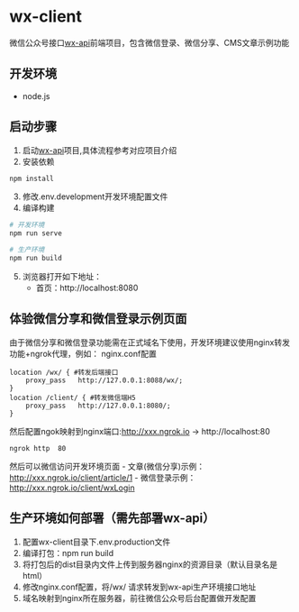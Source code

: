 # wx-client
微信公众号接口[wx-api](https://github.com/niefy/wx-api)前端项目，包含微信登录、微信分享、CMS文章示例功能

## 开发环境
- node.js

## 启动步骤
1. 启动[wx-api](https://github.com/niefy/wx-api)项目,具体流程参考对应项目介绍
2. 安装依赖

``` bash
npm install
```
3. 修改.env.development开发环境配置文件
4. 编译构建
``` bash
# 开发环境
npm run serve

# 生产环境
npm run build
```
5. 浏览器打开如下地址：
    - 首页：http://localhost:8080

## 体验微信分享和微信登录示例页面
由于微信分享和微信登录功能需在正式域名下使用，开发环境建议使用nginx转发功能+ngrok代理，例如：
nginx.conf配置
```
location /wx/ { #转发后端接口
    proxy_pass   http://127.0.0.1:8088/wx/;
}
location /client/ { #转发微信端H5
    proxy_pass   http://127.0.0.1:8080/;
}
```

然后配置ngok映射到nginx端口:http://xxx.ngrok.io -> http://localhost:80
```
ngrok http  80
```

然后可以微信访问开发环境页面
    - 文章(微信分享)示例：http://xxx.ngrok.io/client/article/1
    - 微信登录示例：http://xxx.ngrok.io/client/wxLogin

## 生产环境如何部署（需先部署wx-api）
1. 配置wx-client目录下.env.production文件
2. 编译打包：npm run build
3. 将打包后的dist目录内文件上传到服务器nginx的资源目录（默认目录名是html）
4. 修改nginx.conf配置，将/wx/ 请求转发到wx-api生产环境接口地址
5. 域名映射到nginx所在服务器，前往微信公众号后台配置做开发配置